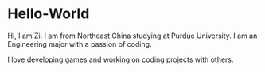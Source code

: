 # Hello-World


Hi, I am Zi. I am from Northeast China studying at Purdue University. I am an Engineering major with a passion of coding. 

I love developing games and working on coding projects with others. 
